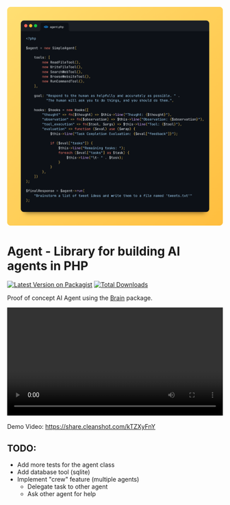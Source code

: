 <p align="center"><img src="./art/header.png"></p>

# Agent - Library for building AI agents in PHP

[![Latest Version on Packagist](https://img.shields.io/packagist/v/helgesverre/agent.svg?style=flat-square)](https://packagist.org/packages/helgesverre/agent)
[![Total Downloads](https://img.shields.io/packagist/dt/helgesverre/agent.svg?style=flat-square)](https://packagist.org/packages/helgesverre/agent)

Proof of concept AI Agent using the [Brain](https://github.com/helgesverre/brain) package.


<video width="100%" controls>
  <source src="./art/video.mp4" type="video/mp4">
</video>

Demo Video: https://share.cleanshot.com/kTZXyFnY

## TODO:

- Add more tests for the agent class
- Add database tool (sqlite)
- Implement "crew" feature (multiple agents)
    - Delegate task to other agent
    - Ask other agent for help 
